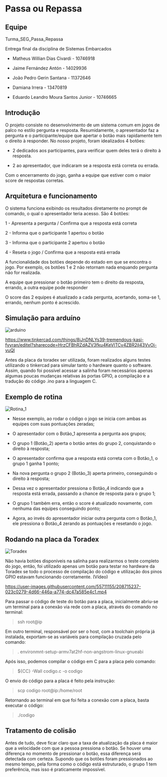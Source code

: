 # Passa ou Repassa

## Equipe

Turma_SEG_Passa_Repassa

Entrega final da disciplina de Sistemas Embarcados

- Matheus Willian Dias Civardi - 10746918

- Jaime Fernández Antón - 14029936

- João Pedro Gerin Santana - 11372646

- Damiana Irrera - 13470819

- Eduardo Leandro Moura Santos Junior - 10746665

## Introdução
O projeto consiste no desenvolvimento de um sistema comum em jogos de palco no estilo pergunta e resposta. Resumidamente, o apresentador faz a pergunta e o participante/equipe que apertar o botão mais rapidamente tem o direito à responder. No nosso projeto, foram idealizados 4 botões:

- 2 dedicados aos participantes, para verificar quem deles terá o direito à resposta.

- 2 ao apresentador, que indicaram se a resposta está correta ou errada. 

Com o encerramento do jogo, ganha a equipe que estiver com o maior score de respostas corretas.

## Arquitetura e funcionamento
O sistema funciona exibindo os resultados diretamente no prompt de comando, o qual o apresentador teria acesso. São 4 botões:

1 - Apresenta a pergunta / Confirma que a resposta está correta

2 - Informa que o participante 1 apertou o botão

3 - Informa que o participante 2 apertou o botão

4 - Reseta o jogo / Confirma que a resposta está errada

A funcionalidade dos botões depende do estado em que se encontra o jogo. Por exemplo, os botões 1 e 2 não retornam nada enquando pergunta não for realizada.

A equipe que pressionar o botão primeiro tem o direito da resposta, errando, a outra equipe pode responder

O score das 2 equipes é atualizado a cada pergunta, acertando, soma-se 1, errando, nenhum ponto é acrescido.


## Simulação para arduíno

![arduino](https://user-images.githubusercontent.com/55711155/208699131-eb9ca0cc-3d72-4f79-b624-c72c1397c393.jpg)

https://www.tinkercad.com/things/8iJnDNLYs39-tremendous-kasi-fyyran/editel?sharecode=HrzCFBhRZdAZV3fku4KeVITCv4ZBR2jl43VvOi-vuQI

Antes da placa da toradex ser utilizada, foram realizados alguns testes utilizando o tinkercad para simular tanto o hardware quanto o software. 
Assim, quando foi possível acessar a salinha foram necessários apenas algumas poucas mudanças relativas às portas GPIO, a compilação e a tradução do código .ino para a linguagem C.

## Exemplo de rotina

![Rotina_1](https://user-images.githubusercontent.com/55711155/208699374-acec70f8-2f22-4988-a640-5d9b4c5c91ad.jpg)

- Nesse exemplo, ao rodar o código o jogo se inicia com ambas as equipes com suas pontuações zeradas;

- O apresentador com o Botão_1 apresenta a pergunta aos grupos;

- O grupo 1 (Botão_2) aperta o botão antes do grupo 2, conquistando o direito à resposta;

- O apresentador confirma que a resposta está correta com o Botão_1, o grupo 1 ganha 1 ponto;

- Na nova pergunta o grupo 2 (Botão_3) aperta primeiro, conseguindo o direito à resposta;

- Dessa vez o apresentador pressiona o Botão_4 indicando que a resposta está errada, passando a chance de resposta para o grupo 1;

- O grupo 1 também erra, então o score é atualizado novamente, com nenhuma das equipes conseguindo ponto;

- Agora, ao invés do apresentador iniciar outra pergunta com o Botão_1, ele pressiona o Botão_4 zerando as pontuações e resetando o jogo.

## Rodando na placa da Toradex

![Toradex](https://user-images.githubusercontent.com/55711155/208714192-f3573bb0-6233-452d-993e-5e676c92870e.jpg)

Não havia botões disponíveis na salinha para realizarmos o teste completo do jogo, então, foi utilizado apenas um botão para testar no hardware da Toradex se todo o processo de compilação do código e utilização dos pinos GPIO estavam funcionando corretamente. (Vídeo)

https://user-images.githubusercontent.com/55711155/208715237-023c0279-4d66-446a-a774-dc47a585e4c1.mp4

Para passar o código de teste do botão para a placa, inicialmente abriu-se um terminal para a conexão via rede com a placa, através do comando no terminal:

<blockquote>
        <p>ssh root@ip</p>
    </blockquote>
    
Em outro terminal, responsável por ser o host, com a toolchain própria já instalada, exportam-se as variáveis para compilação cruzada pelo comando:

<blockquote>
        <p>. environmnt-setup-armv7at2hf-non-angstrom-linux-gnueabi</p>
    </blockquote>
    
Após isso, podemos compilar o código em C para a placa pelo comando:

<blockquote>
        <p> ${CC} -Wall codigo.c -o codigo</p>
    </blockquote>
    
O envio do código para a placa é feito pela instrução:

<blockquote>
        <p>scp codigo root@ip:/home/root</p>
    </blockquote>
    
Retornando ao terminal em que foi feita a conexão com a placa, basta executar o código:

<blockquote>
        <p>./codigo</p>
    </blockquote>
    
## Tratamento de colisão

Antes de tudo, deve ficar claro que a taxa de atualização da placa é maior que a velocidade com que a pessoa pressiona o botão. Se houver uma diferença no momento de pressionar o botão, essa diferença será detectada com certeza. Supondo que os botões foram pressionados ao mesmo tempo, pela forma como o código está estruturado, o grupo 1 tem preferência, mas isso é praticamente impossível.
